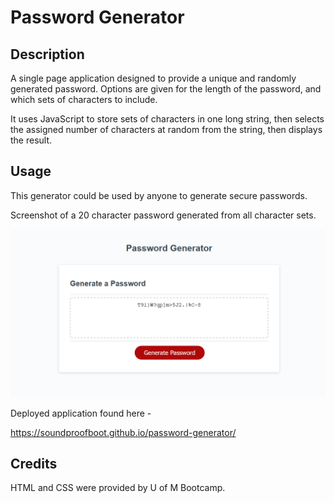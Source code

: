 # Password Generator

## Description
A single page application designed to provide a unique and randomly generated password. Options are given for the length of the password, and which sets of characters to include.  

It uses JavaScript to store sets of characters in one long string, then selects the assigned number of characters at random from the string, then displays the result.

## Usage

This generator could be used by anyone to generate secure passwords.

Screenshot of a 20 character password generated from all character sets.

![screenshot of deployment](/assets/imgs/password-generator-screenshot.png)

Deployed application found here -

https://soundproofboot.github.io/password-generator/

## Credits

HTML and CSS were provided by U of M Bootcamp.